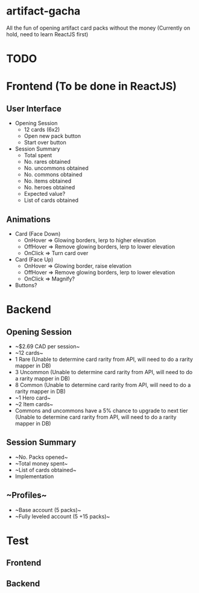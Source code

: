 # artifact-gacha
All the fun of opening artifact card packs without the money (Currently on hold, need to learn ReactJS first)

# TODO

# Frontend (To be done in ReactJS)
## User Interface
- Opening Session
  - 12 cards (6x2)
  - Open new pack button
  - Start over button
- Session Summary
  - Total spent
  - No. rares obtained
  - No. uncommons obtained
  - No. commons obtained
  - No. items obtained
  - No. heroes obtained
  - Expected value?
  - List of cards obtained
## Animations
- Card (Face Down)
  - OnHover => Glowing borders, lerp to higher elevation
  - OffHover => Remove glowing borders, lerp to lower elevation
  - OnClick => Turn card over
- Card (Face Up)
  - OnHover => Glowing border, raise elevation
  - OffHover => Remove glowing borders, lerp to lower elevation
  - OnClick => Magnify?
- Buttons?

# Backend
## Opening Session
- ~$2.69 CAD per session~
- ~12 cards~
- 1 Rare (Unable to determine card rarity from API, will need to do a rarity mapper in DB)
- 3 Uncommon (Unable to determine card rarity from API, will need to do a rarity mapper in DB)
- 8 Common (Unable to determine card rarity from API, will need to do a rarity mapper in DB)
- ~1 Hero card~
- ~2 Item cards~
- Commons and uncommons have a 5% chance to upgrade to next tier (Unable to determine card rarity from API, will need to do a rarity mapper in DB)

## Session Summary
- ~No. Packs opened~
- ~Total money spent~
- ~List of cards obtained~
- Implementation

## ~Profiles~
- ~Base account (5 packs)~
- ~Fully leveled account (5 +15 packs)~

# Test
## Frontend
## Backend
